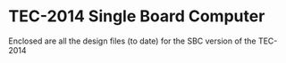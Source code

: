 <h1>TEC-2014 Single Board Computer</h1>

Enclosed are all the design files (to date) for the SBC version of the TEC-2014
